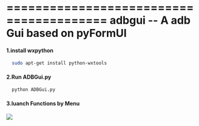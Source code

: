 ========================================
adbgui -- A  adb Gui based on pyFormUI
========================================
#### 1.install wxpython
```bash
  sudo apt-get install python-wxtools
```
#### 2.Run ADBGui.py
```bash
  python ADBGui.py 
```

#### 3.luanch Functions by Menu

 <img src="https://github.com/jeffchau1979/adbgui/blob/master/screenshot/adbgui.png">
